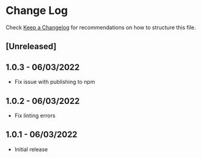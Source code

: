 # Change Log
Check [Keep a Changelog](http://keepachangelog.com/) for recommendations on how to structure this file.

## [Unreleased]

## 1.0.3 - 06/03/2022
- Fix issue with publishing to npm

## 1.0.2 - 06/03/2022
- Fix linting errors

## 1.0.1 - 06/03/2022
- Initial release

